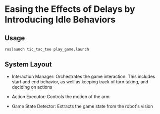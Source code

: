 # Easing the Effects of Delays by Introducing Idle Behaviors

## Usage

    roslaunch tic_tac_toe play_game.launch

## System Layout

* Interaction Manager: Orchestrates the game interaction. This includes start and end behavior, as well as keeping track of turn taking, and deciding on actions

* Action Executor: Controls the motion of the arm

* Game State Detector: Extracts the game state from the robot's vision
